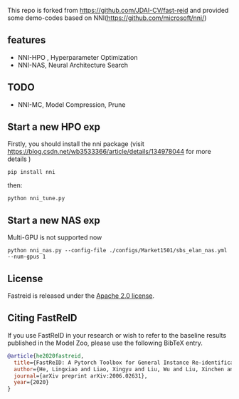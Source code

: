 This repo is forked from https://github.com/JDAI-CV/fast-reid and provided some demo-codes based on NNI(https://github.com/microsoft/nni/)

## features
* NNI-HPO , Hyperparameter Optimization
* NNI-NAS, Neural Architecture Search

## TODO
* NNI-MC, Model Compression, Prune

## Start a new HPO exp
Firstly, you should install the nni package (visit https://blog.csdn.net/wb3533366/article/details/134978044 for more details )


`
pip install nni
`

then:

`
python nni_tune.py
`  

## Start a new NAS exp

Multi-GPU is not supported now

`
python nni_nas.py --config-file ./configs/Market1501/sbs_elan_nas.yml --num-gpus 1
`  


## License

Fastreid is released under the [Apache 2.0 license](LICENSE).

## Citing FastReID

If you use FastReID in your research or wish to refer to the baseline results published in the Model Zoo, please use the following BibTeX entry.

```BibTeX
@article{he2020fastreid,
  title={FastReID: A Pytorch Toolbox for General Instance Re-identification},
  author={He, Lingxiao and Liao, Xingyu and Liu, Wu and Liu, Xinchen and Cheng, Peng and Mei, Tao},
  journal={arXiv preprint arXiv:2006.02631},
  year={2020}
}
```

